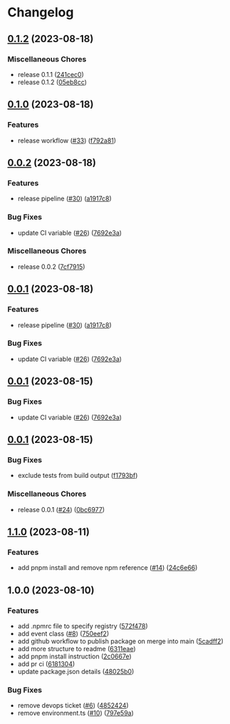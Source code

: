 # Changelog

## [0.1.2](https://github.com/aleios-cloud/eventbridge-toolbox/compare/v0.1.0...v0.1.2) (2023-08-18)


### Miscellaneous Chores

* release 0.1.1 ([241cec0](https://github.com/aleios-cloud/eventbridge-toolbox/commit/241cec0ccc503b8f591591df40bf9b6ec90deb35))
* release 0.1.2 ([05eb8cc](https://github.com/aleios-cloud/eventbridge-toolbox/commit/05eb8cc472201eafd0f10a0d7589b78d9410cf50))

## [0.1.0](https://github.com/aleios-cloud/eventbridge-toolbox/compare/v0.0.2...v0.1.0) (2023-08-18)


### Features

* release workflow ([#33](https://github.com/aleios-cloud/eventbridge-toolbox/issues/33)) ([f792a81](https://github.com/aleios-cloud/eventbridge-toolbox/commit/f792a8171272f38a4d5eff2a026f5687d6fa8bdb))

## [0.0.2](https://github.com/aleios-cloud/eventbridge-toolbox/compare/v0.0.1...v0.0.2) (2023-08-18)


### Features

* release pipeline ([#30](https://github.com/aleios-cloud/eventbridge-toolbox/issues/30)) ([a1917c8](https://github.com/aleios-cloud/eventbridge-toolbox/commit/a1917c89eb8b7b182338df2d472023c5d44c8d51))


### Bug Fixes

* update CI variable ([#26](https://github.com/aleios-cloud/eventbridge-toolbox/issues/26)) ([7692e3a](https://github.com/aleios-cloud/eventbridge-toolbox/commit/7692e3acfa262776e2792719f180187f1a37cced))


### Miscellaneous Chores

* release 0.0.2 ([7cf7915](https://github.com/aleios-cloud/eventbridge-toolbox/commit/7cf7915460705aa4fbf250d09054513c2655590f))

## [0.0.1](https://github.com/aleios-cloud/eventbridge-toolbox/compare/v0.0.1...v0.0.1) (2023-08-18)


### Features

* release pipeline ([#30](https://github.com/aleios-cloud/eventbridge-toolbox/issues/30)) ([a1917c8](https://github.com/aleios-cloud/eventbridge-toolbox/commit/a1917c89eb8b7b182338df2d472023c5d44c8d51))


### Bug Fixes

* update CI variable ([#26](https://github.com/aleios-cloud/eventbridge-toolbox/issues/26)) ([7692e3a](https://github.com/aleios-cloud/eventbridge-toolbox/commit/7692e3acfa262776e2792719f180187f1a37cced))

## [0.0.1](https://github.com/aleios-cloud/eventbridge-toolbox/compare/v0.0.1...v0.0.1) (2023-08-15)


### Bug Fixes

* update CI variable ([#26](https://github.com/aleios-cloud/eventbridge-toolbox/issues/26)) ([7692e3a](https://github.com/aleios-cloud/eventbridge-toolbox/commit/7692e3acfa262776e2792719f180187f1a37cced))

## [0.0.1](https://github.com/aleios-cloud/eventbridge-toolbox/compare/v1.1.0...v0.0.1) (2023-08-15)


### Bug Fixes

* exclude tests from build output ([f1793bf](https://github.com/aleios-cloud/eventbridge-toolbox/commit/f1793bfca592a67a256b4abdb339b80786fd68c3))


### Miscellaneous Chores

* release 0.0.1 ([#24](https://github.com/aleios-cloud/eventbridge-toolbox/issues/24)) ([0bc6977](https://github.com/aleios-cloud/eventbridge-toolbox/commit/0bc6977177820879c6c7e1fa19c0f268a4c908f4))

## [1.1.0](https://github.com/aleios-cloud/eventbridge-toolbox/compare/v1.0.0...v1.1.0) (2023-08-11)


### Features

* add pnpm install and remove npm reference ([#14](https://github.com/aleios-cloud/eventbridge-toolbox/issues/14)) ([24c6e66](https://github.com/aleios-cloud/eventbridge-toolbox/commit/24c6e667a269bf1f8c2efda203f889bfae20de17))

## 1.0.0 (2023-08-10)


### Features

* add .npmrc file to specify registry ([572f478](https://github.com/aleios-cloud/eventbridge-toolbox/commit/572f478eb2b606e763852661955a8de5fc8cea15))
* add event class ([#8](https://github.com/aleios-cloud/eventbridge-toolbox/issues/8)) ([750eef2](https://github.com/aleios-cloud/eventbridge-toolbox/commit/750eef2c12d0d72b12b6faf73296f0eebcae5415))
* add github workflow to publish package on merge into main ([5cadff2](https://github.com/aleios-cloud/eventbridge-toolbox/commit/5cadff221ae2aeb3d175a3c4e01bdcf5ac916cc1))
* add more structure to readme ([6311eae](https://github.com/aleios-cloud/eventbridge-toolbox/commit/6311eaed016f124f1693aec3a1d9311cb8f23faa))
* add pnpm install instruction ([2c0667e](https://github.com/aleios-cloud/eventbridge-toolbox/commit/2c0667e308e91469a925a20889b9e1f3abeda45b))
* add pr ci ([6181304](https://github.com/aleios-cloud/eventbridge-toolbox/commit/6181304bc2d66303f135a21eb1d8710ac94d69ae))
* update package.json details ([48025b0](https://github.com/aleios-cloud/eventbridge-toolbox/commit/48025b0250ac9583474e6304d746b4189e26d679))


### Bug Fixes

* remove devops ticket ([#6](https://github.com/aleios-cloud/eventbridge-toolbox/issues/6)) ([4852424](https://github.com/aleios-cloud/eventbridge-toolbox/commit/4852424ff7361358d99483a5a426be19ae467cfc))
* remove environment.ts ([#10](https://github.com/aleios-cloud/eventbridge-toolbox/issues/10)) ([797e59a](https://github.com/aleios-cloud/eventbridge-toolbox/commit/797e59aee92f42958b3d51e41b50fcce9ce9050a))
